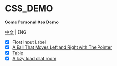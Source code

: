 # CSS_DEMO

**Some Personal Css Demo**

[中文](README.md) | ENG

- [x] [Float Input Label](float_input_label.html)
- [x] [A Ball That Moves Left and Right with The Pointer](ball_position_change_with_pointer_move.html)
- [x] [Table](table.html)
- [x] [A lazy load chat room](lazy_load_conversation.html)
